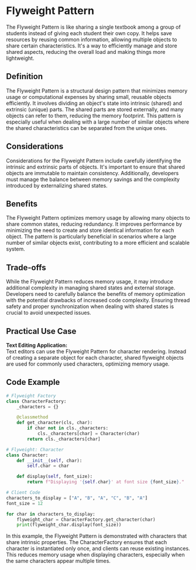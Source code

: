 # Flyweight Pattern

The Flyweight Pattern is like sharing a single textbook among a group of students instead of giving each student their own copy. It helps save resources by reusing common information, allowing multiple objects to share certain characteristics. It's a way to efficiently manage and store shared aspects, reducing the overall load and making things more lightweight.

## Definition

The Flyweight Pattern is a structural design pattern that minimizes memory usage or computational expenses by sharing small, reusable objects efficiently. It involves dividing an object's state into intrinsic (shared) and extrinsic (unique) parts. The shared parts are stored externally, and many objects can refer to them, reducing the memory footprint. This pattern is especially useful when dealing with a large number of similar objects where the shared characteristics can be separated from the unique ones.

## Considerations

Considerations for the Flyweight Pattern include carefully identifying the intrinsic and extrinsic parts of objects. It's important to ensure that shared objects are immutable to maintain consistency. Additionally, developers must manage the balance between memory savings and the complexity introduced by externalizing shared states.

## Benefits

The Flyweight Pattern optimizes memory usage by allowing many objects to share common states, reducing redundancy. It improves performance by minimizing the need to create and store identical information for each object. The pattern is particularly beneficial in scenarios where a large number of similar objects exist, contributing to a more efficient and scalable system.

## Trade-offs

While the Flyweight Pattern reduces memory usage, it may introduce additional complexity in managing shared states and external storage. Developers need to carefully balance the benefits of memory optimization with the potential drawbacks of increased code complexity. Ensuring thread safety and proper synchronization when dealing with shared states is crucial to avoid unexpected issues.

## Practical Use Case

**Text Editing Application:**\
Text editors can use the Flyweight Pattern for character rendering. Instead of creating a separate object for each character, shared flyweight objects are used for commonly used characters, optimizing memory usage.

## Code Example

```python
# Flyweight Factory
class CharacterFactory:
    _characters = {}

    @classmethod
    def get_character(cls, char):
        if char not in cls._characters:
            cls._characters[char] = Character(char)
        return cls._characters[char]

# Flyweight: Character
class Character:
    def __init__(self, char):
        self.char = char

    def display(self, font_size):
        return f"Displaying '{self.char}' at font size {font_size}."

# Client Code
characters_to_display = ["A", "B", "A", "C", "B", "A"]
font_size = 12

for char in characters_to_display:
    flyweight_char = CharacterFactory.get_character(char)
    print(flyweight_char.display(font_size))
```

In this example, the Flyweight Pattern is demonstrated with characters that share intrinsic properties. The CharacterFactory ensures that each character is instantiated only once, and clients can reuse existing instances. This reduces memory usage when displaying characters, especially when the same characters appear multiple times.

